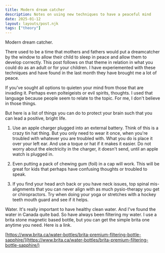 ```yaml
---
title: Modern dream catcher
description: Notes on using new techniques to have a peaceful mind
date: 2025-01-12
layout: layouts/post.njk
tags: ["theory"]
---
```


Modern dream catcher.

There used to be a time that mothers and fathers would put a dreamcatcher by the window to allow their child to sleep in peace and allow them to develop correctly. This post follows on that theme in relation in what you could do as an adult or for your children. I have experiemented with these techniques and have found in the last month they have brought me a lot of peace.

If you've sought all options to quieten your mind from those that are invading it. Perhaps even polteigeists or evil spirits, thoughts. I used that language because people seem to relate to the topic. For me, I don't believe in those things.

But here is a list of things you can do to protect your brain such that you can lead a positive, bright life.

1. Use an apple charger plugged into an external battery. Think of this is a crazy tin hat thing. But you only need to wear it once, when you're troubled with whatever you are troubled with. What you do is place it over your left ear. And use a toque or hat if it makes it easier. Do not worry about the electricity in the charger, it doesn't send, until an apple watch is plugged in.

2. Even putting a pack of chewing gum (foil) in a cap will work. This will be great for kids that perhaps have confusing thoughts or troubled to speak.

3. If you find your head arch back or you have neck issues, top spinal mis-alignments that you can never align with as much pysio-therapy you get or chiropractors. Try when doing your yoga or stretches with a hockey teeth mouth guard and see if it helps.

Water.
It's really important to have healthy clean water. And I've found the water in Canada quite bad. So have always been filtering my water. I use a brita stone magnetic based bottle, but you can get the simple brita one anytime you need. Here is a link.

[https://www.brita.ca/water-bottles/brita-premium-filtering-bottle-sapphire/](https://www.brita.ca/water-bottles/brita-premium-filtering-bottle-sapphire/)

